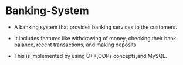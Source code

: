 # Banking-System
* A banking system that provides banking services to the customers.

* It includes features like withdrawing of money, checking their bank balance, recent transactions, and making deposits

* This is implemented by using C++,OOPs concepts,and MySQL.
